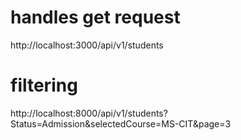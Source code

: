 # handles get request

http://localhost:3000/api/v1/students

# filtering

http://localhost:8000/api/v1/students?Status=Admission&selectedCourse=MS-CIT&page=3

